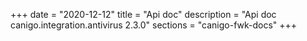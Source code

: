 +++
date        = "2020-12-12"
title       = "Api doc"
description = "Api doc canigo.integration.antivirus 2.3.0"
sections    = "canigo-fwk-docs"
+++